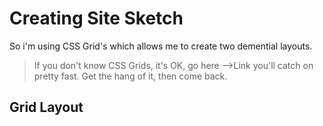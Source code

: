 # Creating Site Sketch

So i'm using CSS Grid's which allows me to create two demential layouts.

> If you don't know CSS Grids, it's OK, go here -->Link you'll catch on pretty fast. Get the hang of it, then come back.

## Grid Layout
